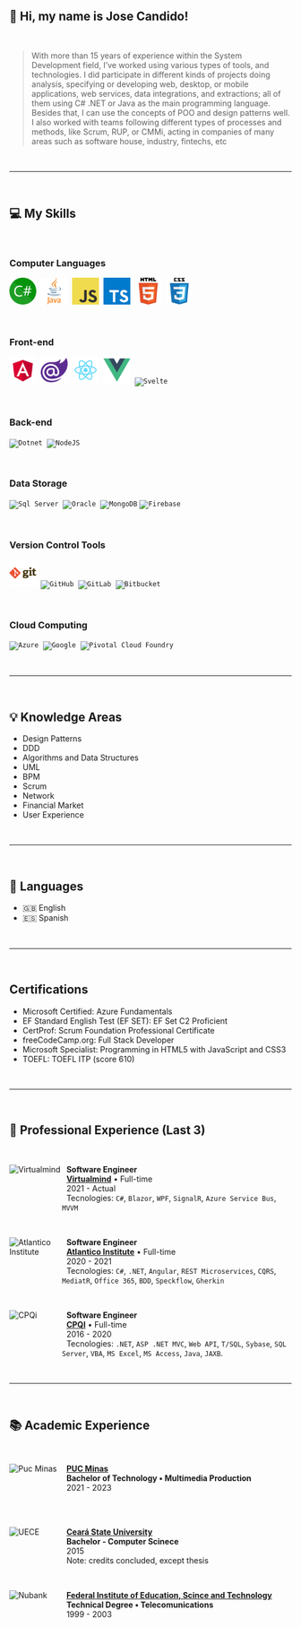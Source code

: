 ## 👋 Hi, my name is <strong>Jose Candido!</strong>

<br/>

>  With more than 15 years of experience within the System Development field, I’ve worked using various types of tools, and technologies. I did participate in different kinds of projects doing analysis, specifying or developing web, desktop, or mobile applications, web services, data integrations, and extractions; all of them using C# .NET or Java as the main programming language. Besides that, I can use the concepts of POO and design patterns well. I also worked with teams following different types of processes and methods, like Scrum, RUP, or CMMi, acting in companies of many areas such as software house, industry, fintechs, etc

<br/>

---

<br/>

## 💻 My Skills

<br/>

### Computer Languages

<code><img height="48" src="https://raw.githubusercontent.com/github/explore/80688e429a7d4ef2fca1e82350fe8e3517d3494d/topics/csharp/csharp.png" alt="C#" title="C#"/></code>&nbsp;
<code><img height="48" src="https://raw.githubusercontent.com/github/explore/5b3600551e122a3277c2c5368af2ad5725ffa9a1/topics/java/java.png" alt="Java" title="Java"/></code>&nbsp;
<code><img height="48" src="https://raw.githubusercontent.com/github/explore/80688e429a7d4ef2fca1e82350fe8e3517d3494d/topics/javascript/javascript.png" alt="Javascript" title="JavaScript"/></code>&nbsp;
<code><img height="48" src="https://raw.githubusercontent.com/github/explore/80688e429a7d4ef2fca1e82350fe8e3517d3494d/topics/typescript/typescript.png" alt="Typescript" title="TypeScript"/></code>&nbsp;
<code><img height="48" src="https://raw.githubusercontent.com/github/explore/80688e429a7d4ef2fca1e82350fe8e3517d3494d/topics/html/html.png" alt="HTML" title="HTML"/></code>&nbsp;
<code><img height="48" src="https://raw.githubusercontent.com/github/explore/80688e429a7d4ef2fca1e82350fe8e3517d3494d/topics/css/css.png" alt="CSS" title="CSS"/></code>

<br/>

### Front-end 

<code><img height="48" src="https://raw.githubusercontent.com/github/explore/80688e429a7d4ef2fca1e82350fe8e3517d3494d/topics/angular/angular.png" alt="Angular" title="Angular"/></code>&nbsp;
<code><img height="48" src="https://raw.githubusercontent.com/github/explore/680b4717c7acabd1eb10b8c008991a160a84bc88/topics/blazor/blazor.png" alt="Blazor" title="Blazor"/></code>&nbsp;
<code><img height="48" src="https://raw.githubusercontent.com/github/explore/80688e429a7d4ef2fca1e82350fe8e3517d3494d/topics/react/react.png" alt="React" title="React"/></code>&nbsp;
<code><img height="48" src="https://raw.githubusercontent.com/github/explore/80688e429a7d4ef2fca1e82350fe8e3517d3494d/topics/vue/vue.png" alt="VueJS" title="VueJS"/></code>&nbsp;
<code><img height="48" src="https://raw.githubusercontent.com/sveltejs/svelte/29052aba7d0b78316d3a52aef1d7ddd54fe6ca84/site/static/images/svelte-android-chrome-512.png" alt="Svelte" title="Svelte"/></code>

<br/>

### Back-end
<code><img height="48" src="https://user-images.githubusercontent.com/25181517/121405754-b4f48f80-c95d-11eb-8893-fc325bde617f.png" alt="Dotnet" title="Dotnet"/></code>&nbsp;
<code><img height="48" src="https://user-images.githubusercontent.com/25181517/183568594-85e280a7-0d7e-4d1a-9028-c8c2209e073c.png" alt="NodeJS" title="NodeJS"/></code>&nbsp;

<br/>

### Data Storage
<code><img height="48" src="https://symbols.getvecta.com/stencil_28/61_sql-database-generic.90b41636a8.png" alt="Sql Server" title="Sql Server"/></code>&nbsp;
<code><img height="48" src="https://user-images.githubusercontent.com/25181517/117208736-bdedc080-adf5-11eb-912f-61c7d43705f6.png" alt="Oracle" title="Oracle"/></code>&nbsp;
<code><img height="48" src="https://user-images.githubusercontent.com/25181517/182884177-d48a8579-2cd0-447a-b9a6-ffc7cb02560e.png" alt="MongoDB" title="MongoDB"/></code>
<code><img height="48" src="https://user-images.githubusercontent.com/25181517/189716855-2c69ca7a-5149-4647-936d-780610911353.png" alt="Firebase" title="Firebase"/></code>

<br/>

### Version Control Tools
<code><img height="48" src="https://raw.githubusercontent.com/github/explore/80688e429a7d4ef2fca1e82350fe8e3517d3494d/topics/git/git.png" alt="Git" title="Git"/></code>&nbsp;
<code><img height="48" src="https://user-images.githubusercontent.com/25181517/192108374-8da61ba1-99ec-41d7-80b8-fb2f7c0a4948.png" alt="GitHub" title="GitHub"/></code>&nbsp;
<code><img height="48" src="https://user-images.githubusercontent.com/25181517/192108376-c675d39b-90f6-4073-bde6-5a9291644657.png" alt="GitLab" title="GitLab"/></code>&nbsp;
<code><img height="48" src="https://user-images.githubusercontent.com/25181517/192108375-268c35e6-ab26-44b2-88bf-e3121a4e5083.png" alt="Bitbucket" title="Bitbucket"/></code>&nbsp;

<br/> 

### Cloud Computing
<code><img height="48" src="https://user-images.githubusercontent.com/25181517/183911544-95ad6ba7-09bf-4040-ac44-0adafedb9616.png" alt="Azure" title="Azure"/></code>&nbsp;
<code><img height="48" src="https://user-images.githubusercontent.com/25181517/183911547-990692bc-8411-4878-99a0-43506cdb69cf.png" alt="Google" title="Google"/></code>&nbsp;
<code><img height="48" src="https://www.cloudfoundry.org/wp-content/uploads/vertical-color-thumb.jpg
" alt="Pivotal Cloud Foundry" title="Pivotal Cloud Foundry"/></code>&nbsp;

<br/>

---

<br/>


## 💡 Knowledge Areas
- Design Patterns
- DDD
- Algorithms and Data Structures
- UML
- BPM
- Scrum
- Network
- Financial Market
- User Experience

<br/>

------------------------------------

<br/>


## 💭 Languages
- 🇬🇧 English
- 🇪🇸 Spanish 

<br/>


------------------------------------

<br/>

## Certifications
 - Microsoft Certified: Azure Fundamentals
 - EF Standard English Test (EF SET): EF Set C2 Proficient
 - CertProf: Scrum Foundation Professional Certificate
 - freeCodeCamp.org: Full Stack Developer
 - Microsoft Specialist: Programming in HTML5 with JavaScript and CSS3
 - TOEFL: TOEFL ITP (score 610)

<br/>

----

<br/>

## 💼 Professional Experience (Last 3)

<br/>

[<img align="left" height="94px" width="94px" alt="Virtualmind" src="https://media.licdn.com/dms/image/C4D0BAQGY_IShwN8OGw/company-logo_100_100/0/1668606178158?e=1682553600&v=beta&t=ie98A_JiEwq-DOIA0ujsRyStyn72DgNFXyd_djIyjr4"/>](https://www.virtualmind.com/)
&nbsp;
**Software Engineer** \
&nbsp;
[**Virtualmind**](https://www.virtualmind.com/) • Full-time \
&nbsp;
2021 - Actual\
&nbsp;
Tecnologies: `C#`, `Blazor`, `WPF`, `SignalR`, `Azure Service Bus`, `MVVM`


<br/>


[<img align="left" height="94px" width="94px" alt="Atlantico Institute" src="https://media.licdn.com/dms/image/D4D0BAQHysi_nbqEnEw/company-logo_100_100/0/1666991492786?e=1682553600&v=beta&t=hKwqNkdYYND-yjYcZ0LuNlejb_tfuv8YWl2nqErokzA"/>](https://atlantico.com.br/)
&nbsp;
**Software Engineer** \
&nbsp;
[**Atlantico Institute**](https://atlantico.com.br/) • Full-time \
&nbsp;
2020 - 2021 \
&nbsp;
Tecnologies: `C#`, `.NET`, `Angular`, `REST Microservices`, `CQRS`, `MediatR`, `Office 365`, `BDD`, `Speckflow`, `Gherkin`

<br/>

[<img align="left" height="94px" width="94px" alt="CPQi" src="https://media.licdn.com/dms/image/D4D0BAQEf_YEROs7igw/company-logo_100_100/0/1666355433925?e=1682553600&v=beta&t=3Mg_9mRH_q9gPOZSuoAqfSTsD-qiLxIrozR7KwQdkfg"/>](https://cpqi.com/)
&nbsp;
**Software Engineer** \
&nbsp;
[**CPQI**](https://cpqi.com/) • Full-time \
&nbsp;
2016 - 2020 \
&nbsp;
Tecnologies: `.NET`, `ASP .NET MVC`, `Web API`, `T/SQL`, `Sybase`, `SQL Server`, `VBA`, `MS Excel`, `MS Access`, `Java`, `JAXB`.

<br/>


---

<br/>

## 📚 Academic Experience

<br/>

[<img align="left" height="94px" width="94px" alt="Puc Minas" src="https://media.licdn.com/dms/image/C4D0BAQFSybvCzUeNoQ/company-logo_100_100/0/1669894042482?e=1682553600&v=beta&t=YUqu2Kt4eZIPxCkYUYz1QKDAGfel_g-HkcaDzrAQhbI"/>](https://www.pucminas.br/)
&nbsp;
[**PUC Minas**](https://www.pucminas.br/) \
&nbsp;
**Bachelor of Technology • Multimedia Production** \
&nbsp;
2021 - 2023

<br/>

<br/>


[<img align="left" height="94px" width="94px" alt="UECE" src="https://media.licdn.com/dms/image/C4E0BAQFCuUIXnmjLAg/company-logo_100_100/0/1519902668441?e=1682553600&v=beta&t=Te6pLnEjY-5SOrYJMiB3QoM55ldB1IPjccVyvMRaEig"/>](https://uece.br/)
&nbsp;
[**Ceará State University**](https://uece.br/) \
&nbsp;
**Bachelor - Computer Scinece** \
&nbsp;
2015 \
&nbsp;
Note: credits concluded, except thesis

<br/>

[<img align="left" height="94px" width="94px" alt="Nubank" src="https://media.licdn.com/dms/image/C4E0BAQFrjr5EUchy9w/company-logo_100_100/0/1519172538321?e=1682553600&v=beta&t=ehkbC-BQ1XLeF-pyf_lT1I9CqNeY-7XK6WZevOfLkD4"/>](https://ifce.edu.br/)
&nbsp;
[**Federal Institute of Education, Scince and Technology**](https://ifce.edu.br/) \
&nbsp;
**Technical Degree • Telecomunications** \
&nbsp;
1999 - 2003

<br/>

<br/>